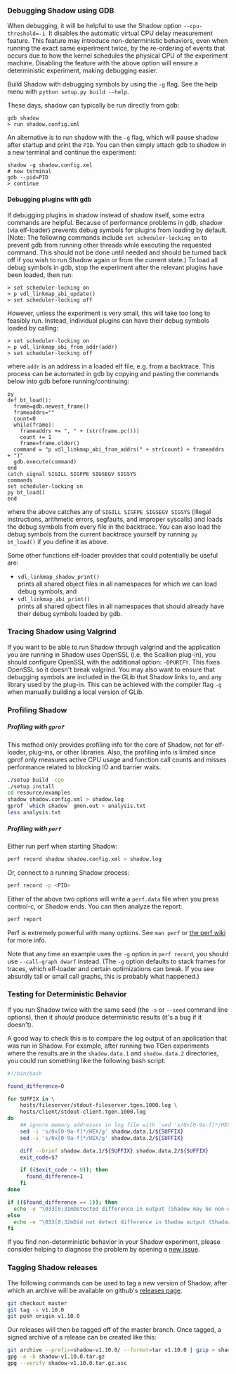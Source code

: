 ### Debugging Shadow using GDB

When debugging, it will be helpful to use the Shadow option `--cpu-threshold=-1`. It disables the automatic virtual CPU delay measurement feature. This feature may introduce non-deterministic behaviors, even when running the exact same experiment twice, by the re-ordering of events that occurs due to how the kernel schedules the physical CPU of the experiment machine. Disabling the feature with the above option will ensure a deterministic experiment, making debugging easier.

Build Shadow with debugging symbols by using the `-g` flag. See the help menu with `python setup.py build --help`.

These days, shadow can typically be run directly from gdb:
```
gdb shadow
> run shadow.config.xml
```

An alternative is to run shadow with the `-g` flag, which will pause shadow after startup and print the `PID`. You can then simply attach gdb to shadow in a new terminal and continue the experiment:
```
shadow -g shadow.config.xml
# new terminal
gdb --pid=PID
> continue
```

#### Debugging plugins with gdb

If debugging plugins in shadow instead of shadow itself, some extra commands are helpful. Because of performance problems in gdb, shadow (via elf-loader) prevents debug symbols for plugins from loading by default. (Note: The following commands include `set scheduler-locking on` to prevent gdb from running other threads while executing the requested command. This should not be done until needed and should be turned back off if you wish to run Shadow again or from the current state.) To load all debug symbols in gdb, stop the experiment after the relevant plugins have been loaded, then run:
```
> set scheduler-locking on
> p vdl_linkmap_abi_update()
> set scheduler-locking off
```
However, unless the experiment is very small, this will take too long to feasibly run. Instead, individual plugins can have their debug symbols loaded by calling:
```
> set scheduler-locking on
> p vdl_linkmap_abi_from_addr(addr)
> set scheduler-locking off
```
where `addr` is an address in a loaded elf file, e.g. from a backtrace.
This process can be automated in gdb by copying and pasting the commands below into gdb before running/continuing:
```
py
def bt_load():
  frame=gdb.newest_frame()
  frameaddrs=""
  count=0
  while(frame):
    frameaddrs += ", " + (str(frame.pc()))
    count += 1
    frame=frame.older()
  command = "p vdl_linkmap_abi_from_addrs(" + str(count) + frameaddrs + ")"
  gdb.execute(command)
end
catch signal SIGILL SIGFPE SIGSEGV SIGSYS
commands
set scheduler-locking on
py bt_load()
end
```
where the above catches any of `SIGILL SIGFPE SIGSEGV SIGSYS` (illegal instructions, arithmetic errors, segfaults, and improper syscalls) and loads the debug symbols from every file in the backtrace. You can also load the debug symbols from the current backtrace yourself by running `py bt_load()` if you define it as above.

Some other functions elf-loader provides that could potentially be useful are:  
  * `vdl_linkmap_shadow_print()`  
     prints all shared object files in all namespaces for which we can load debug symbols, and
  * `vdl_linkmap_abi_print()`  
     prints all shared ojbect files in all namespaces that should already have their debug symbols loaded by gdb.

### Tracing Shadow using Valgrind

If you want to be able to run Shadow through valgrind and the application you 
are running in Shadow uses OpenSSL (i.e. the Scallion plug-in), you should configure OpenSSL with the 
additional option: `-DPURIFY`. This fixes OpenSSL so it doesn't break valgrind.
You may also want to ensure that debugging symbols are included in the GLib
that Shadow links to, and any library used by the plug-in. This can be achieved
with the compiler flag `-g` when manually building a local version of GLib.

### Profiling Shadow

##### Profiling with `gprof`

This method only provides profiling info for the core of Shadow, not for elf-loader, plug-ins, or other libraries. Also, the profiling info is limited since gprof only measures active CPU usage and function call counts and misses performance related to blocking IO and barrier waits.

```bash
./setup build -cgo
./setup install
cd resource/examples
shadow shadow.config.xml > shadow.log
gprof `which shadow` gmon.out > analysis.txt
less analysis.txt
```

##### Profiling with `perf`

Either run perf when starting Shadow:

```bash
perf record shadow shadow.config.xml > shadow.log
```

Or, connect to a running Shadow process:

```bash
perf record -p <PID>
```

Either of the above two options will write a `perf.data` file when you press control-c, or Shadow ends. You can then analyze the report:

```bash
perf report
```

Perf is extremely powerful with many options. See `man perf` or [the perf wiki](https://perf.wiki.kernel.org/index.php/Tutorial) for more info.

Note that any time an example uses the `-g` option in `perf record`, you should use `--call-graph dwarf` instead. (The `-g` option defaults to stack frames for traces, which elf-loader and certain optimizations can break. If you see absurdly tall or small call graphs, this is probably what happened.)

### Testing for Deterministic Behavior

If you run Shadow twice with the same seed (the `-s` or `--seed` command line options), then it _should_ produce deterministic results (it's a bug if it doesn't).

A good way to check this is to compare the log output of an application that was run in Shadow. For example, after running two TGen experiments where the results are in the `shadow.data.1` and `shadow.data.2` directories, you could run something like the following bash script:

```bash
#!/bin/bash

found_difference=0

for SUFFIX in \
    hosts/fileserver/stdout-fileserver.tgen.1000.log \
    hosts/client/stdout-client.tgen.1000.log
do
    ## ignore memory addresses in log file with `sed 's/0x[0-9a-f]*/HEX/g' FILENAME`
    sed -i 's/0x[0-9a-f]*/HEX/g' shadow.data.1/${SUFFIX}
    sed -i 's/0x[0-9a-f]*/HEX/g' shadow.data.2/${SUFFIX}

    diff --brief shadow.data.1/${SUFFIX} shadow.data.2/${SUFFIX}
    exit_code=$?

    if (($exit_code != 0)); then
      found_difference=1
    fi
done

if (($found_difference == 1)); then
  echo -e "\033[0;31mDetected difference in output (Shadow may be non-deterministic).\033[0m"
else
  echo -e "\033[0;32mDid not detect difference in Shadow output (Shadow may be deterministic).\033[0m"
fi
```

If you find non-deterministic behavior in your Shadow experiment, please consider helping to diagnose the problem by opening a [new issue](https://github.com/shadow/shadow/issues/new).

### Tagging Shadow releases

The following commands can be used to tag a new version of Shadow, after which an
archive will be available on github's [releases page](https://github.com/shadow/shadow/releases).

```bash
git checkout master
git tag -s v1.10.0
git push origin v1.10.0
```
Our releases will then be tagged off of the master branch. Once tagged, a signed archive of a release can be created like this:

```bash
git archive --prefix=shadow-v1.10.0/ --format=tar v1.10.0 | gzip > shadow-v1.10.0.tar.gz
gpg -a -b shadow-v1.10.0.tar.gz
gpg --verify shadow-v1.10.0.tar.gz.asc
```